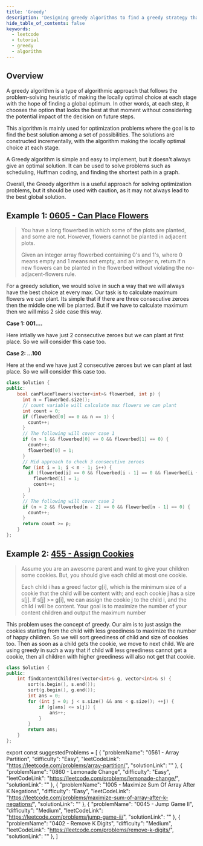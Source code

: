 ```yaml
---
title: 'Greedy'
description: 'Designing greedy algorithms to find a greedy strategy that produces an optimal solution to the problem'
hide_table_of_contents: false
keywords:
  - leetcode
  - tutorial
  - greedy
  - algorithm
---
```


<TutorialCredits authors="@abhishek-sultaniya, @wkw"/>

## Overview

A greedy algorithm is a type of algorithmic approach that follows the problem-solving heuristic of making the locally optimal choice at each stage with the hope of finding a global optimum. In other words, at each step, it chooses the option that looks the best at that moment without considering the potential impact of the decision on future steps.

This algorithm is mainly used for optimization problems where the goal is to find the best solution among a set of possibilities. The solutions are constructed incrementally, with the algorithm making the locally optimal choice at each stage.

A Greedy algorithm is simple and easy to implement, but it doesn't always give an optimal solution. It can be used to solve problems such as scheduling, Huffman coding, and finding the shortest path in a graph.

Overall, the Greedy algorithm is a useful approach for solving optimization problems, but it should be used with caution, as it may not always lead to the best global solution.

## Example 1: [0605 - Can Place Flowers](https://leetcode.com/problems/can-place-flowers/)

> You have a long flowerbed in which some of the plots are planted, and some are not. However, flowers cannot be planted in adjacent plots.
>
> Given an integer array flowerbed containing 0's and 1's, where 0 means empty and 1 means not empty, and an integer n, return if n new flowers can be planted in the flowerbed without violating the no-adjacent-flowers rule.

For a greedy solution, we would solve in such a way that we will always have the best choice at every max. Our task is to calculate maximum flowers we can plant. Its simple that if there are three consecutive zeroes then the middle one will be planted. But if we have to calculate maximum then we will miss 2 side case this way.

**Case 1: 001....**

Here intially we have just 2 consecutive zeroes but we can plant at first place. So we will consider this case too.

**Case 2: ...100**

Here at the end we have just 2 consecutive zeroes but we can plant at last place. So we will consider this case too.

<Tabs>
<TabItem value="cpp" label="C++">
<SolutionAuthor name="@abhishek-sultaniya"/>

```cpp
class Solution {
public:
	bool canPlaceFlowers(vector<int>& flowerbed, int p) {
      int n = flowerbed.size();
      // count variable will calculate max flowers we can plant
      int count = 0;
      if (flowerbed[0] == 0 && n == 1) {
        count++;
      }
      // The following will cover case 1
      if (n > 1 && flowerbed[0] == 0 && flowerbed[1] == 0) {
        count++;
        flowerbed[0] = 1;
      }
      // Mid approach to check 3 consecutive zeroes
      for (int i = 1; i < n - 1; i++) {
        if (flowerbed[i] == 0 && flowerbed[i - 1] == 0 && flowerbed[i + 1] == 0) {
          flowerbed[i] = 1;
          count++;
        }
      }
      // The following will cover case 2
      if (n > 2 && flowerbed[n - 2] == 0 && flowerbed[n - 1] == 0) {
        count++;
      }
      return count >= p;
	}
};
```

</TabItem>
</Tabs>

## Example 2: [455 - Assign Cookies](https://leetcode.com/problems/assign-cookies/)

> Assume you are an awesome parent and want to give your children some cookies. But, you should give each child at most one cookie.
>
> Each child i has a greed factor g[i], which is the minimum size of a cookie that the child will be content with; and each cookie j has a size s[j]. If s[j] >= g[i], we can assign the cookie j to the child i, and the child i will be content. Your goal is to maximize the number of your content children and output the maximum number

This problem uses the concept of greedy. Our aim is to just assign the cookies starting from the child with less greediness to maximize the number of happy children. So we will sort greediness of child and size of cookies too. Then as soon as a child gets the cookie, we move to next child. We are using greedy in such a way that if child will less greediness cannot get a cookie, then all children with higher greediness will also not get that cookie.

<Tabs>
<TabItem value="cpp" label="C++">
<SolutionAuthor name="@abhishek-sultaniya"/>

```cpp
class Solution {
public:
	int findContentChildren(vector<int>& g, vector<int>& s) {
		sort(s.begin(), s.end());
		sort(g.begin(), g.end());
		int ans = 0;
		for (int j = 0; j < s.size() && ans < g.size(); ++j) {
			if (g[ans] <= s[j]) {
				ans++;
			}
		}
		return ans;
	}
};
```

</TabItem>
</Tabs>

export const suggestedProblems = [ { "problemName": "0561 - Array Partition", "difficulty": "Easy", "leetCodeLink": "https://leetcode.com/problems/array-partition/", "solutionLink": "" }, { "problemName": "0860 - Lemonade Change", "difficulty": "Easy", "leetCodeLink": "https://leetcode.com/problems/lemonade-change/", "solutionLink": "" }, { "problemName": "1005 - Maximize Sum Of Array After K Negations", "difficulty": "Easy", "leetCodeLink": "https://leetcode.com/problems/maximize-sum-of-array-after-k-negations/", "solutionLink": "" }, { "problemName": "0045 - Jump Game II", "difficulty": "Medium", "leetCodeLink": "https://leetcode.com/problems/jump-game-ii/", "solutionLink": "" }, { "problemName": "0402 - Remove K Digits", "difficulty": "Medium", "leetCodeLink": "https://leetcode.com/problems/remove-k-digits/", "solutionLink": "" }, ]

<Table title="Suggested Problems" data={suggestedProblems} />
